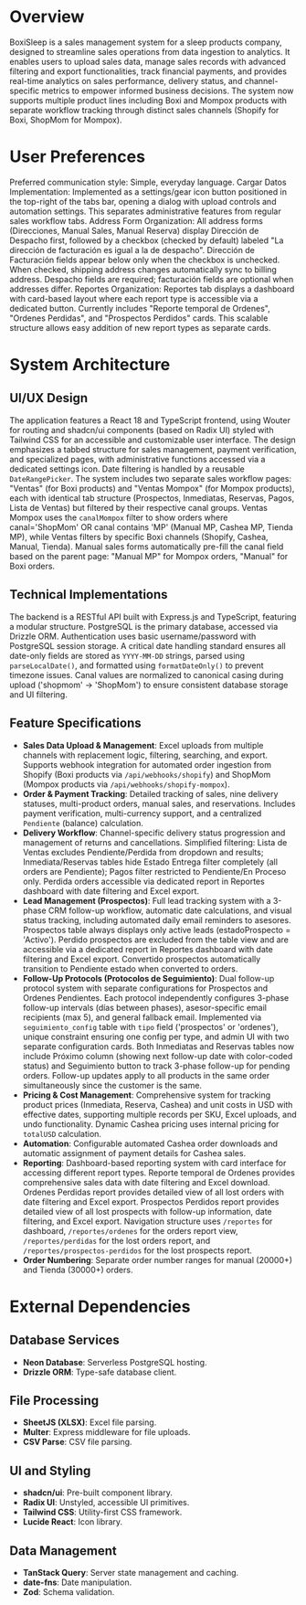 # Overview

BoxiSleep is a sales management system for a sleep products company, designed to streamline sales operations from data ingestion to analytics. It enables users to upload sales data, manage sales records with advanced filtering and export functionalities, track financial payments, and provides real-time analytics on sales performance, delivery status, and channel-specific metrics to empower informed business decisions. The system now supports multiple product lines including Boxi and Mompox products with separate workflow tracking through distinct sales channels (Shopify for Boxi, ShopMom for Mompox).

# User Preferences

Preferred communication style: Simple, everyday language.
Cargar Datos Implementation: Implemented as a settings/gear icon button positioned in the top-right of the tabs bar, opening a dialog with upload controls and automation settings. This separates administrative features from regular sales workflow tabs.
Address Form Organization: All address forms (Direcciones, Manual Sales, Manual Reserva) display Dirección de Despacho first, followed by a checkbox (checked by default) labeled "La dirección de facturación es igual a la de despacho". Dirección de Facturación fields appear below only when the checkbox is unchecked. When checked, shipping address changes automatically sync to billing address. Despacho fields are required; facturación fields are optional when addresses differ.
Reportes Organization: Reportes tab displays a dashboard with card-based layout where each report type is accessible via a dedicated button. Currently includes "Reporte temporal de Ordenes", "Ordenes Perdidas", and "Prospectos Perdidos" cards. This scalable structure allows easy addition of new report types as separate cards.

# System Architecture

## UI/UX Design
The application features a React 18 and TypeScript frontend, using Wouter for routing and shadcn/ui components (based on Radix UI) styled with Tailwind CSS for an accessible and customizable user interface. The design emphasizes a tabbed structure for sales management, payment verification, and specialized pages, with administrative functions accessed via a dedicated settings icon. Date filtering is handled by a reusable `DateRangePicker`. The system includes two separate sales workflow pages: "Ventas" (for Boxi products) and "Ventas Mompox" (for Mompox products), each with identical tab structure (Prospectos, Inmediatas, Reservas, Pagos, Lista de Ventas) but filtered by their respective canal groups. Ventas Mompox uses the `canalMompox` filter to show orders where canal='ShopMom' OR canal contains 'MP' (Manual MP, Cashea MP, Tienda MP), while Ventas filters by specific Boxi channels (Shopify, Cashea, Manual, Tienda). Manual sales forms automatically pre-fill the canal field based on the parent page: "Manual MP" for Mompox orders, "Manual" for Boxi orders.

## Technical Implementations
The backend is a RESTful API built with Express.js and TypeScript, featuring a modular structure. PostgreSQL is the primary database, accessed via Drizzle ORM. Authentication uses basic username/password with PostgreSQL session storage. A critical date handling standard ensures all date-only fields are stored as `YYYY-MM-DD` strings, parsed using `parseLocalDate()`, and formatted using `formatDateOnly()` to prevent timezone issues. Canal values are normalized to canonical casing during upload ('shopmom' → 'ShopMom') to ensure consistent database storage and UI filtering.

## Feature Specifications
- **Sales Data Upload & Management**: Excel uploads from multiple channels with replacement logic, filtering, searching, and export. Supports webhook integration for automated order ingestion from Shopify (Boxi products via `/api/webhooks/shopify`) and ShopMom (Mompox products via `/api/webhooks/shopify-mompox`).
- **Order & Payment Tracking**: Detailed tracking of sales, nine delivery statuses, multi-product orders, manual sales, and reservations. Includes payment verification, multi-currency support, and a centralized `Pendiente` (balance) calculation.
- **Delivery Workflow**: Channel-specific delivery status progression and management of returns and cancellations. Simplified filtering: Lista de Ventas excludes Pendiente/Perdida from dropdown and results; Inmediata/Reservas tables hide Estado Entrega filter completely (all orders are Pendiente); Pagos filter restricted to Pendiente/En Proceso only. Perdida orders accessible via dedicated report in Reportes dashboard with date filtering and Excel export.
- **Lead Management (Prospectos)**: Full lead tracking system with a 3-phase CRM follow-up workflow, automatic date calculations, and visual status tracking, including automated daily email reminders to asesores. Prospectos table always displays only active leads (estadoProspecto = 'Activo'). Perdido prospectos are excluded from the table view and are accessible via a dedicated report in Reportes dashboard with date filtering and Excel export. Convertido prospectos automatically transition to Pendiente estado when converted to orders.
- **Follow-Up Protocols (Protocolos de Seguimiento)**: Dual follow-up protocol system with separate configurations for Prospectos and Ordenes Pendientes. Each protocol independently configures 3-phase follow-up intervals (días between phases), asesor-specific email recipients (max 5), and general fallback email. Implemented via `seguimiento_config` table with `tipo` field ('prospectos' or 'ordenes'), unique constraint ensuring one config per type, and admin UI with two separate configuration cards. Both Inmediatas and Reservas tables now include Próximo column (showing next follow-up date with color-coded status) and Seguimiento button to track 3-phase follow-up for pending orders. Follow-up updates apply to all products in the same order simultaneously since the customer is the same.
- **Pricing & Cost Management**: Comprehensive system for tracking product prices (Inmediata, Reserva, Cashea) and unit costs in USD with effective dates, supporting multiple records per SKU, Excel uploads, and undo functionality. Dynamic Cashea pricing uses internal pricing for `totalUSD` calculation.
- **Automation**: Configurable automated Cashea order downloads and automatic assignment of payment details for Cashea sales.
- **Reporting**: Dashboard-based reporting system with card interface for accessing different report types. Reporte temporal de Ordenes provides comprehensive sales data with date filtering and Excel download. Ordenes Perdidas report provides detailed view of all lost orders with date filtering and Excel export. Prospectos Perdidos report provides detailed view of all lost prospects with follow-up information, date filtering, and Excel export. Navigation structure uses `/reportes` for dashboard, `/reportes/ordenes` for the orders report view, `/reportes/perdidas` for the lost orders report, and `/reportes/prospectos-perdidos` for the lost prospects report.
- **Order Numbering**: Separate order number ranges for manual (20000+) and Tienda (30000+) orders.

# External Dependencies

## Database Services
- **Neon Database**: Serverless PostgreSQL hosting.
- **Drizzle ORM**: Type-safe database client.

## File Processing
- **SheetJS (XLSX)**: Excel file parsing.
- **Multer**: Express middleware for file uploads.
- **CSV Parse**: CSV file parsing.

## UI and Styling
- **shadcn/ui**: Pre-built component library.
- **Radix UI**: Unstyled, accessible UI primitives.
- **Tailwind CSS**: Utility-first CSS framework.
- **Lucide React**: Icon library.

## Data Management
- **TanStack Query**: Server state management and caching.
- **date-fns**: Date manipulation.
- **Zod**: Schema validation.